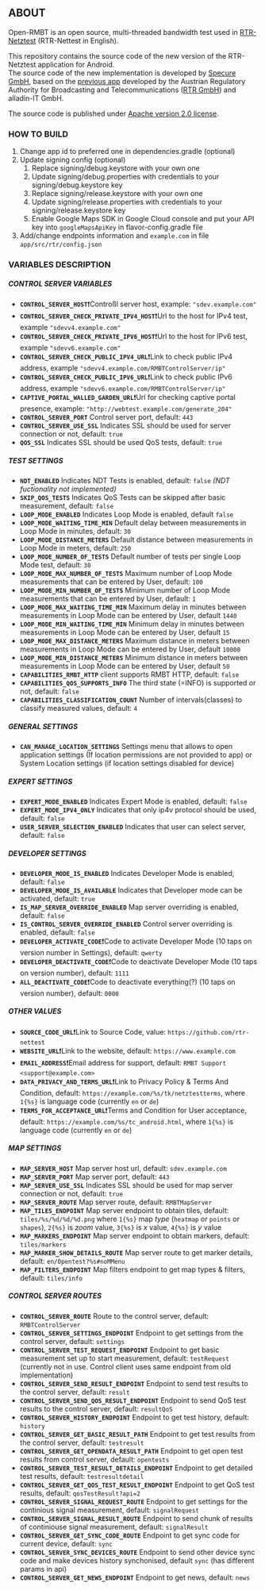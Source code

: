 ## ABOUT

Open-RMBT is an open source, multi-threaded bandwidth test used in [RTR-Netztest](https://www.netztest.at/de/) (RTR-Nettest in English).</p>
This repository contains the source code of the new version of the RTR-Netztest application for Android.</br> The source code of the new implementation is developed by [Specure GmbH](https://martes-specure.com/), based on the [previous app](https://github.com/rtr-nettest/open-rmbt) developed by the Austrian Regulatory Authority for Broadcasting and Telecommunications ([RTR GmbH](https://www.rtr.at/)) and alladin-IT GmbH.</p>
The source code is published under [Apache version 2.0 license](https://github.com/rtr-nettest/open-rmbt-android/blob/master/LICENSE).

### HOW TO BUILD

1. Change app id to preferred one in dependencies.gradle (optional)
2. Update signing config (optional)
	1. Replace signing/debug.keystore with your own one
	2. Update signing/debug.properties with credentials to your signing/debug.keystore key
	3. Replace signing/release.keystore with your own one
	4. Update signing/release.properties with credentials to your signing/release.keystore key
	5. Enable Google Maps SDK in Google Cloud console and put your API key into `googleMapsApiKey` in flavor-config.gradle file
3. Add/change endpoints information and `example.com` in file `app/src/rtr/config.json` 

### VARIABLES DESCRIPTION
##### CONTROL SERVER VARIABLES
- __`CONTROL_SERVER_HOST`__:exclamation:Controßl server host, example: `"sdev.example.com"`
- __`CONTROL_SERVER_CHECK_PRIVATE_IPV4_HOST`__:exclamation:Url to the host for IPv4 test, example `"sdevv4.example.com"`
- __`CONTROL_SERVER_CHECK_PRIVATE_IPV6_HOST`__:exclamation:Url to the host for IPv6 test, example `"sdevv6.example.com"`
- __`CONTROL_SERVER_CHECK_PUBLIC_IPV4_URL`__:exclamation:Link to check public IPv4 address, example `"sdevv4.example.com/RMBTControlServer/ip"`
- __`CONTROL_SERVER_CHECK_PUBLIC_IPV6_URL`__:exclamation:Link to check public IPv6 address, example `"sdevv6.example.com/RMBTControlServer/ip"`
- __`CAPTIVE_PORTAL_WALLED_GARDEN_URL`__:exclamation:Url for checking captive portal presence, example: `"http://webtest.example.com/generate_204"`
- __`CONTROL_SERVER_PORT`__ Control server port, default: `443`
- __`CONTROL_SERVER_USE_SSL`__ Indicates SSL should be used for server connection or not, default: `true`
- __`QOS_SSL`__ Indicates SSL should be used QoS tests, default: `true`

##### TEST SETTINGS
- __`NDT_ENABLED`__ Indicates NDT Tests is enabled, default: `false` _(NDT fuctionality not implemented)_
- __`SKIP_QOS_TESTS`__ Indicates QoS Tests can be skipped after basic measurement, default: `false`
- __`LOOP_MODE_ENABLED`__ Indicates Loop Mode is enabled, default `false`
- __`LOOP_MODE_WAITING_TIME_MIN`__ Default delay between measurements in Loop Mode in minutes, default: `30`
- __`LOOP_MODE_DISTANCE_METERS`__ Default distance between measurements in Loop Mode in meters, default: `250`
- __`LOOP_MODE_NUMBER_OF_TESTS`__ Default number of tests per single Loop Mode test, default: `30`
- __`LOOP_MODE_MAX_NUMBER_OF_TESTS`__ Maximum number of Loop Mode measurements that can be entered by User, default: `100`
- __`LOOP_MODE_MIN_NUMBER_OF_TESTS`__ Minimum number of Loop Mode measurements that can be entered by User, default: `1`
- __`LOOP_MODE_MAX_WAITING_TIME_MIN`__ Maximum delay in minutes between measurements in Loop Mode can be entered by User, default `1440`
- __`LOOP_MODE_MIN_WAITING_TIME_MIN`__ Minimum delay in minutes between measurements in Loop Mode can be entered by User, default `15`
- __`LOOP_MODE_MAX_DISTANCE_METERS`__ Maximum distance in meters between measurements in Loop Mode can be entered by User, default `10000`
- __`LOOP_MODE_MIN_DISTANCE_METERS`__ Minimum distance in meters between measurements in Loop Mode can be entered by User, default `50`
- __`CAPABILITIES_RMBT_HTTP`__ client supports RMBT HTTP, default: `false`
- __`CAPABILITIES_QOS_SUPPORTS_INFO`__ The third state (=INFO) is supported or not, default: `false`
- __`CAPABILITIES_CLASSIFICATION_COUNT`__ Number of intervals(classes) to classify measured values, default: `4`

##### GENERAL SETTINGS
- __`CAN_MANAGE_LOCATION_SETTINGS`__ Settings menu that allows to open application settings (If location permissions are not provided to app) or System Location settings (if location settings disabled for device)

##### EXPERT SETTINGS
- __`EXPERT_MODE_ENABLED`__ Indicates Expert Mode is enabled, default: `false`
- __`EXPERT_MODE_IPV4_ONLY`__ Indicates that only ip4v protocol should be used, default: `false`
- __`USER_SERVER_SELECTION_ENABLED`__ Indicates that user can select server, default: `false`

##### DEVELOPER SETTINGS
- __`DEVELOPER_MODE_IS_ENABLED`__ Indicates Developer Mode is enabled, default: `false`
- __`DEVELOPER_MODE_IS_AVAILABLE`__ Indicates that Developer mode can be activated, default: `true`
- __`IS_MAP_SERVER_OVERRIDE_ENABLED`__ Map server overriding is enabled, default: `false`
- __`IS_CONTROL_SERVER_OVERRIDE_ENABLED`__ Control server overriding is enabled, default: `false`
- __`DEVELOPER_ACTIVATE_CODE`__:exclamation:Code to activate Developer Mode (10 taps on version number in Settings), default: `qwerty`
- __`DEVELOPER_DEACTIVATE_CODE`__:exclamation:Code to deactivate Developer Mode (10 taps on version number), default: `1111`
- __`ALL_DEACTIVATE_CODE`__:exclamation:Code to deactivate everything(?) (10 taps on version number), default: `0000`

##### OTHER VALUES
- __`SOURCE_CODE_URL`__:exclamation:Link to Source Code, value: `https://github.com/rtr-nettest`
- __`WEBSITE_URL`__:exclamation:Link to the website, default: `https://www.example.com`
- __`EMAIL_ADDRESS`__:exclamation:Email address for support, default: `RMBT Support <support@example.com>`
- __`DATA_PRIVACY_AND_TERMS_URL`__:exclamation:Link to Privacy Policy & Terms And Condition, default: `https://example.com/%s/tk/netztestterms`, where `1{%s}` is language code (currently `en` or `de`)
- __`TERMS_FOR_ACCEPTANCE_URL`__:exclamation:Terms and Condition for User acceptance, default: `https://example.com/%s/tc_android.html`, where `1{%s}` is language code (currently `en` or `de`)

##### MAP SETTINGS
- __`MAP_SERVER_HOST`__ Map server host url, default: `sdev.example.com`
- __`MAP_SERVER_PORT`__ Map server port, default: `443`
- __`MAP_SERVER_USE_SSL`__ Indicates SSL should be used for map server connection or not, default: `true`
- __`MAP_SERVER_ROUTE`__ Map server route, default: `RMBTMapServer` 
- __`MAP_TILES_ENDPOINT`__ Map server endpoint to obtain tiles, default: `tiles/%s/%d/%d/%d.png` where `1{%s}` map _type_ (`heatmap` or `points` or `shapes`), `2{%s}` is _zoom_ value, `3{%s}` is _x_ value, `4{%s}` is _y_ value
- __`MAP_MARKERS_ENDPOINT`__ Map server endpoint to obtain markers, default: `tiles/markers`
- __`MAP_MARKER_SHOW_DETAILS_ROUTE`__ Map server route to get marker details, default: `en/Opentest?%s#noMMenu`
- __`MAP_FILTERS_ENDPOINT`__ Map filters endpoint to get map types & filters, default: `tiles/info`

##### CONTROL SERVER ROUTES
- __`CONTROL_SERVER_ROUTE`__ Route to the control server, default:  `RMBTControlServer`
- __`CONTROL_SERVER_SETTINGS_ENDPOINT`__  Endpoint to get settings from the control server, default: `settings`
- __`CONTROL_SERVER_TEST_REQUEST_ENDPOINT`__ Endpoint to get basic measurement set up to start measurement, default: `testRequest` (currently not in use. Control client uses same endpoint from old implementation)
- __`CONTROL_SERVER_SEND_RESULT_ENDPOINT`__ Endpoint to send test results to the control server, default: `result`
- __`CONTROL_SERVER_SEND_QOS_RESULT_ENDPOINT`__ Endpoint to send QoS test results to the control server, default: `resultQoS`
- __`CONTROL_SERVER_HISTORY_ENDPOINT`__ Endpoint to get test history, default: `history`
- __`CONTROL_SERVER_GET_BASIC_RESULT_PATH`__ Endpoint to get test results from the control server, default: `testresult`
- __`CONTROL_SERVER_GET_OPENDATA_RESULT_PATH`__ Endpoint to get open test results from control server, default: `opentests`
- __`CONTROL_SERVER_TEST_RESULT_DETAILS_ENDPOINT`__ Endpoint to get detailed test results, default: `testresultdetail`
- __`CONTROL_SERVER_GET_QOS_TEST_RESULT_ENDPOINT`__ Endpoint to get QoS test results, default: `qosTestResult?api=2`
- __`CONTROL_SERVER_SIGNAL_REQUEST_ROUTE`__ Endpoint to get settings for the continious signal measurement, default: `signalRequest`
- __`CONTROL_SERVER_SIGNAL_RESULT_ROUTE`__ Endpoint to send chunk of results of continiouse signal measurement, default: `signalResult`
- __`CONTROL_SERVER_GET_SYNC_CODE_ROUTE`__ Endpoint to get sync code for current device, default: `sync`
- __`CONTROL_SERVER_SYNC_DEVICES_ROUTE`__ Endpoint to send other device sync code and make devices history synchonised, default `sync` (has different params in api)
- __`CONTROL_SERVER_GET_NEWS_ENDPOINT`__ Endpoint to get news, default: `news`